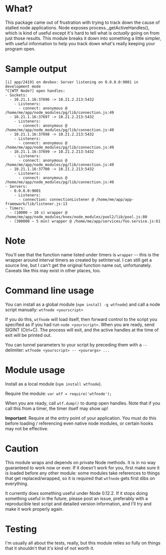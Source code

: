 # What?

This package came out of frustration with trying to track down the cause of stalled node applications. Node exposes process._getActiveHandles(), which is kind of useful except it's hard to tell what is *actually* going on from just those results. This module breaks it down into something a little simpler, with useful information to help you track down what's really keeping your program open. 

# Sample output

	[i] app/24191 on devbox: Server listening on 0.0.0.0:9001 in development mode
	^C[WTF Node?] open handles:
	- Sockets:
	  - 10.21.1.16:37696 -> 10.21.2.213:5432
	    - Listeners:
	      - connect: anonymous @ /home/me/app/node_modules/pg/lib/connection.js:49
	  - 10.21.1.16:37697 -> 10.21.2.213:5432
	    - Listeners:
	      - connect: anonymous @ /home/me/app/node_modules/pg/lib/connection.js:49
	  - 10.21.1.16:37698 -> 10.21.2.213:5432
	    - Listeners:
	      - connect: anonymous @ /home/me/app/node_modules/pg/lib/connection.js:49
	  - 10.21.1.16:37699 -> 10.21.2.213:5432
	    - Listeners:
	      - connect: anonymous @ /home/me/app/node_modules/pg/lib/connection.js:49
	  - 10.21.1.16:37700 -> 10.21.2.213:5432
	    - Listeners:
	      - connect: anonymous @ /home/me/app/node_modules/pg/lib/connection.js:49
	- Servers:
	  - 0.0.0.0:9001
	    - Listeners:
	      - connection: connectionListener @ /home/me/app/app-framework/lib/listener.js:13
	- Timers:
	  - (10000 ~ 10 s) wrapper @ /home/me/app/node_modules/knex/node_modules/pool2/lib/pool.js:80
	  - (300000 ~ 5 min) wrapper @ /home/me/app/services/foo.service.js:61

# Note

You'll see that the function name listed under timers is `wrapper` -- this is the wrapper around interval timers as created by setInterval. I can still get a source line, but I can't get the original function name out, unfortunately. Caveats like this may exist in other places, too.

# Command line usage

You can install as a global module (`npm install -g wtfnode`) and call a node script manually: `wtfnode <yourscript>`

If you do this, `wtfnode` will load itself, then forward control to the script you specified as if you had run `node <yourscript>`. When you are ready, send SIGINT (Ctrl+C). The process will exit, and the active handles at the time of exit will be printed out.

You can tunnel parameters to your script by preceding them with a `--` delimiter: `wtfnode <yourscript> -- <yourargs> ...`

# Module usage

Install as a local module (`npm install wtfnode`).

Require the module: `var wtf = require('wtfnode');`

When you are ready, call `wtf.dump()` to dump open handles. Note that if you call this from a timer, the timer itself may show up! 

**Important**: Require at the entry point of your application. You must do this before loading / referencing even native node modules, or certain hooks may not be effective.

# Caution

This module wraps and depends on private Node methods. It is in no way guaranteed to work now or ever. If it doesn't work for you, first make sure it is loaded before any other module: some modules take references to things that get replaced/wrapped, so it is required that `wtfnode` gets first dibs on everything.

It currently does something useful under Node 0.12.2. If it stops doing something useful in the future, please post an issue, preferably with a reproducible test script and detailed version information, and I'll try and make it work properly again.

# Testing

I'm usually all about the tests, really, but this module relies so fully on things that it shouldn't that it's kind of not worth it.
